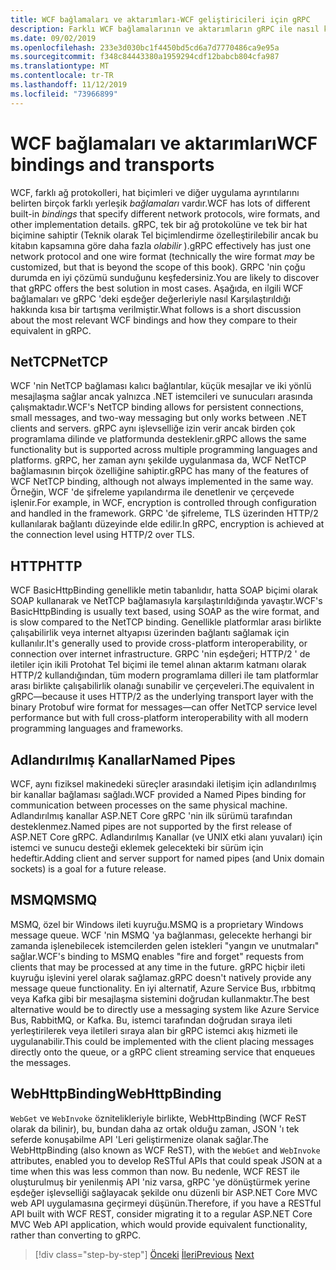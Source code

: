 ```yaml
---
title: WCF bağlamaları ve aktarımları-WCF geliştiricileri için gRPC
description: Farklı WCF bağlamalarının ve aktarımların gRPC ile nasıl karşılaştırılacağını öğrenin.
ms.date: 09/02/2019
ms.openlocfilehash: 233e3d030bc1f4450bd5cd6a7d7770486ca9e95a
ms.sourcegitcommit: f348c84443380a1959294cdf12babcb804cfa987
ms.translationtype: MT
ms.contentlocale: tr-TR
ms.lasthandoff: 11/12/2019
ms.locfileid: "73966899"
---
```

# <a name="wcf-bindings-and-transports"></a><span data-ttu-id="ff85e-103">WCF bağlamaları ve aktarımları</span><span class="sxs-lookup"><span data-stu-id="ff85e-103">WCF bindings and transports</span></span>

<span data-ttu-id="ff85e-104">WCF, farklı ağ protokolleri, hat biçimleri ve diğer uygulama ayrıntılarını belirten birçok farklı yerleşik *bağlamaları* vardır.</span><span class="sxs-lookup"><span data-stu-id="ff85e-104">WCF has lots of different built-in *bindings* that specify different network protocols, wire formats, and other implementation details.</span></span> <span data-ttu-id="ff85e-105">gRPC, tek bir ağ protokolüne ve tek bir hat biçimine sahiptir (Teknik olarak Tel biçimlendirme özelleştirilebilir ancak bu kitabın kapsamına göre daha fazla *olabilir* ).</span><span class="sxs-lookup"><span data-stu-id="ff85e-105">gRPC effectively has just one network protocol and one wire format (technically the wire format *may* be customized, but that is beyond the scope of this book).</span></span> <span data-ttu-id="ff85e-106">GRPC 'nin çoğu durumda en iyi çözümü sunduğunu keşfedersiniz.</span><span class="sxs-lookup"><span data-stu-id="ff85e-106">You are likely to discover that gRPC offers the best solution in most cases.</span></span> <span data-ttu-id="ff85e-107">Aşağıda, en ilgili WCF bağlamaları ve gRPC 'deki eşdeğer değerleriyle nasıl Karşılaştırıldığı hakkında kısa bir tartışma verilmiştir.</span><span class="sxs-lookup"><span data-stu-id="ff85e-107">What follows is a short discussion about the most relevant WCF bindings and how they compare to their equivalent in gRPC.</span></span>

## <a name="nettcp"></a><span data-ttu-id="ff85e-108">NetTCP</span><span class="sxs-lookup"><span data-stu-id="ff85e-108">NetTCP</span></span>

<span data-ttu-id="ff85e-109">WCF 'nin NetTCP bağlaması kalıcı bağlantılar, küçük mesajlar ve iki yönlü mesajlaşma sağlar ancak yalnızca .NET istemcileri ve sunucuları arasında çalışmaktadır.</span><span class="sxs-lookup"><span data-stu-id="ff85e-109">WCF's NetTCP binding allows for persistent connections, small messages, and two-way messaging but only works between .NET clients and servers.</span></span> <span data-ttu-id="ff85e-110">gRPC aynı işlevselliğe izin verir ancak birden çok programlama dilinde ve platformunda desteklenir.</span><span class="sxs-lookup"><span data-stu-id="ff85e-110">gRPC allows the same functionality but is supported across multiple programming languages and platforms.</span></span> <span data-ttu-id="ff85e-111">gRPC, her zaman aynı şekilde uygulanmasa da, WCF NetTCP bağlamasının birçok özelliğine sahiptir.</span><span class="sxs-lookup"><span data-stu-id="ff85e-111">gRPC has many of the features of WCF NetTCP binding, although not always implemented in the same way.</span></span> <span data-ttu-id="ff85e-112">Örneğin, WCF 'de şifreleme yapılandırma ile denetlenir ve çerçevede işlenir.</span><span class="sxs-lookup"><span data-stu-id="ff85e-112">For example, in WCF, encryption is controlled through configuration and handled in the framework.</span></span> <span data-ttu-id="ff85e-113">GRPC 'de şifreleme, TLS üzerinden HTTP/2 kullanılarak bağlantı düzeyinde elde edilir.</span><span class="sxs-lookup"><span data-stu-id="ff85e-113">In gRPC, encryption is achieved at the connection level using HTTP/2 over TLS.</span></span>

## <a name="http"></a><span data-ttu-id="ff85e-114">HTTP</span><span class="sxs-lookup"><span data-stu-id="ff85e-114">HTTP</span></span>

<span data-ttu-id="ff85e-115">WCF BasicHttpBinding genellikle metin tabanlıdır, hatta SOAP biçimi olarak SOAP kullanarak ve NetTCP bağlamasıyla karşılaştırıldığında yavaştır.</span><span class="sxs-lookup"><span data-stu-id="ff85e-115">WCF's BasicHttpBinding is usually text based, using SOAP as the wire format, and is slow compared to the NetTCP binding.</span></span> <span data-ttu-id="ff85e-116">Genellikle platformlar arası birlikte çalışabilirlik veya internet altyapısı üzerinden bağlantı sağlamak için kullanılır.</span><span class="sxs-lookup"><span data-stu-id="ff85e-116">It's generally used to provide cross-platform interoperability, or connection over internet infrastructure.</span></span> <span data-ttu-id="ff85e-117">GRPC 'nin eşdeğeri; HTTP/2 ' de iletiler için ikili Protohat Tel biçimi ile temel alınan aktarım katmanı olarak HTTP/2 kullandığından, tüm modern programlama dilleri ile tam platformlar arası birlikte çalışabilirlik olanağı sunabilir ve çerçeveleri.</span><span class="sxs-lookup"><span data-stu-id="ff85e-117">The equivalent in gRPC—because it uses HTTP/2 as the underlying transport layer with the binary Protobuf wire format for messages—can offer NetTCP service level performance but with full cross-platform interoperability with all modern programming languages and frameworks.</span></span>

## <a name="named-pipes"></a><span data-ttu-id="ff85e-118">Adlandırılmış Kanallar</span><span class="sxs-lookup"><span data-stu-id="ff85e-118">Named Pipes</span></span>

<span data-ttu-id="ff85e-119">WCF, aynı fiziksel makinedeki süreçler arasındaki iletişim için adlandırılmış bir kanallar bağlaması sağladı.</span><span class="sxs-lookup"><span data-stu-id="ff85e-119">WCF provided a Named Pipes binding for communication between processes on the same physical machine.</span></span> <span data-ttu-id="ff85e-120">Adlandırılmış kanallar ASP.NET Core gRPC 'nin ilk sürümü tarafından desteklenmez.</span><span class="sxs-lookup"><span data-stu-id="ff85e-120">Named pipes are not supported by the first release of ASP.NET Core gRPC.</span></span> <span data-ttu-id="ff85e-121">Adlandırılmış Kanallar (ve UNIX etki alanı yuvaları) için istemci ve sunucu desteği eklemek gelecekteki bir sürüm için hedeftir.</span><span class="sxs-lookup"><span data-stu-id="ff85e-121">Adding client and server support for named pipes (and Unix domain sockets) is a goal for a future release.</span></span>

## <a name="msmq"></a><span data-ttu-id="ff85e-122">MSMQ</span><span class="sxs-lookup"><span data-stu-id="ff85e-122">MSMQ</span></span>

<span data-ttu-id="ff85e-123">MSMQ, özel bir Windows ileti kuyruğu.</span><span class="sxs-lookup"><span data-stu-id="ff85e-123">MSMQ is a proprietary Windows message queue.</span></span> <span data-ttu-id="ff85e-124">WCF 'nin MSMQ 'ya bağlanması, gelecekte herhangi bir zamanda işlenebilecek istemcilerden gelen istekleri "yangın ve unutmaları" sağlar.</span><span class="sxs-lookup"><span data-stu-id="ff85e-124">WCF's binding to MSMQ enables "fire and forget" requests from clients that may be processed at any time in the future.</span></span> <span data-ttu-id="ff85e-125">gRPC hiçbir ileti kuyruğu işlevini yerel olarak sağlamaz.</span><span class="sxs-lookup"><span data-stu-id="ff85e-125">gRPC doesn't natively provide any message queue functionality.</span></span> <span data-ttu-id="ff85e-126">En iyi alternatif, Azure Service Bus, ırbbitmq veya Kafka gibi bir mesajlaşma sistemini doğrudan kullanmaktır.</span><span class="sxs-lookup"><span data-stu-id="ff85e-126">The best alternative would be to directly use a messaging system like Azure Service Bus, RabbitMQ, or Kafka.</span></span> <span data-ttu-id="ff85e-127">Bu, istemci tarafından doğrudan sıraya ileti yerleştirilerek veya iletileri sıraya alan bir gRPC istemci akış hizmeti ile uygulanabilir.</span><span class="sxs-lookup"><span data-stu-id="ff85e-127">This could be implemented with the client placing messages directly onto the queue, or a gRPC client streaming service that enqueues the messages.</span></span>

## <a name="webhttpbinding"></a><span data-ttu-id="ff85e-128">WebHttpBinding</span><span class="sxs-lookup"><span data-stu-id="ff85e-128">WebHttpBinding</span></span>

<span data-ttu-id="ff85e-129">`WebGet` ve `WebInvoke` öznitelikleriyle birlikte, WebHttpBinding (WCF ReST olarak da bilinir), bu, bundan daha az ortak olduğu zaman, JSON 'ı tek seferde konuşabilme API 'Leri geliştirmenize olanak sağlar.</span><span class="sxs-lookup"><span data-stu-id="ff85e-129">The WebHttpBinding (also known as WCF ReST), with the `WebGet` and `WebInvoke` attributes, enabled you to develop ReSTful APIs that could speak JSON at a time when this was less common than now.</span></span> <span data-ttu-id="ff85e-130">Bu nedenle, WCF REST ile oluşturulmuş bir yenilenmiş API 'niz varsa, gRPC 'ye dönüştürmek yerine eşdeğer işlevselliği sağlayacak şekilde onu düzenli bir ASP.NET Core MVC web API uygulamasına geçirmeyi düşünün.</span><span class="sxs-lookup"><span data-stu-id="ff85e-130">Therefore, if you have a RESTful API built with WCF REST, consider migrating it to a regular ASP.NET Core MVC Web API application, which would provide equivalent functionality, rather than converting to gRPC.</span></span>

>[!div class="step-by-step"]
><span data-ttu-id="ff85e-131">[Önceki](wcf-endpoints-grpc-methods.md)
>[İleri](rpc-types.md)</span><span class="sxs-lookup"><span data-stu-id="ff85e-131">[Previous](wcf-endpoints-grpc-methods.md)
[Next](rpc-types.md)</span></span>

